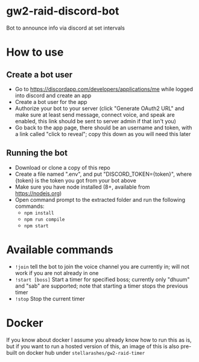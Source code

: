 # gw2-raid-discord-bot
Bot to announce info via discord at set intervals

# How to use

## Create a bot user
* Go to https://discordapp.com/developers/applications/me while logged into discord and create an app
* Create a bot user for the app
* Authorize your bot to your server (click "Generate OAuth2 URL" and make sure at least send message, connect voice, and speak are enabled, this link should be sent to server admin if that isn't you)
* Go back to the app page, there should be an username and token, with a link called "click to reveal"; copy this down as you will need this later

## Running the bot
* Download or clone a copy of this repo
* Create a file named ".env", and put "DISCORD_TOKEN={token}", where {token} is the token you got from your bot above
* Make sure you have node installed (8+, available from https://nodejs.org)
* Open command prompt to the extracted folder and run the following commands:
	* `npm install`
	* `npm run compile`
	* `npm start`

# Available commands
* `!join` tell the bot to join the voice channel you are currently in; will not work if you are not already in one
* `!start [boss]` Start a timer for specified boss; currently only "dhuum" and "sab" are supported; note that starting a timer stops the previous timer
* `!stop` Stop the current timer

# Docker
If you know about docker I assume you already know how to run this as is, but if you want to run a hosted version of this, an image of this is also pre-built on docker hub under `stellarashes/gw2-raid-timer`
